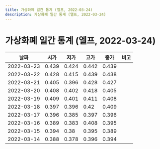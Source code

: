 ```yaml
---
title: 가상화폐 일간 통계 (엘프, 2022-03-24)
description: 가상화폐 일간 통계 (엘프, 2022-03-24)
---
```


가상화폐 일간 통계 (엘프, 2022-03-24)
===

|날짜|시가|저가|고가|종가|비고|
|--|--|--|--|--|--|
|2022-03-23|0.439|0.424|0.442|0.439|    |
|2022-03-22|0.428|0.415|0.439|0.438|    |
|2022-03-21|0.405|0.396|0.428|0.427|    |
|2022-03-20|0.408|0.402|0.418|0.405|    |
|2022-03-19|0.409|0.401|0.411|0.408|    |
|2022-03-18|0.397|0.396|0.42|0.409|    |
|2022-03-17|0.396|0.385|0.397|0.396|    |
|2022-03-16|0.389|0.383|0.408|0.395|    |
|2022-03-15|0.394|0.38|0.395|0.389|    |
|2022-03-14|0.388|0.378|0.396|0.394|    |
